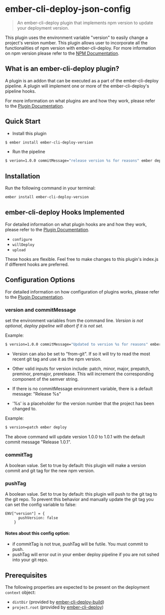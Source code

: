 # ember-cli-deploy-json-config

> An ember-cli-deploy plugin that implements npm version to update your deployment version.


This plugin uses the environment variable "version" to easily change a project's version number.  This plugin allows user to incorporate all the functionalities of npm version with ember-cli-deploy. For more information on npm version please refer to the [NPM Documentation][4].

## What is an ember-cli-deploy plugin?

A plugin is an addon that can be executed as a part of the ember-cli-deploy pipeline. A plugin will implement one or more of the ember-cli-deploy's pipeline hooks.

For more information on what plugins are and how they work, please refer to the [Plugin Documentation][1].

## Quick Start

- Install this plugin

```bash
$ ember install ember-cli-deploy-version
```

- Run the pipeline

```bash
$ verion=1.0.0 commitMessage="release version %s for reasons" ember deploy
```

## Installation
Run the following command in your terminal:

```bash
ember install ember-cli-deploy-version
```

## ember-cli-deploy Hooks Implemented

For detailed information on what plugin hooks are and how they work, please refer to the [Plugin Documentation][1].

- `configure`
- `willDeploy`
- `upload`

These hooks are flexible. Feel free to make changes to this plugin's index.js if different hooks are preferred.

## Configuration Options

For detailed information on how configuration of plugins works, please refer to the [Plugin Documentation][1].

### version and commitMessage

set the environment variables from the command line. *Version is not optional, deploy pipeline will abort if it is not set.*


Example:

```bash
$ version=1.0.0 commitMessage="Updated to version %s for reasons" ember deploy
```

- Version can also be set to "from-git". If so it will try to read the most recent git tag and use it as the npm version.

- Other valid inputs for version include: patch, minor, major, prepatch, preminor, premajor, prerelease. This will increment the corresponding component of the semver string.

- If there is no commitMessage environment variable, there is a default message:  "Release %s"

- '%s' is a placeholder for the version number that the project has been changed to.

Example:

```bash
$ version=patch ember deploy
```

The above command will update version 1.0.0 to 1.0.1 with the default commit message "Release 1.0.1".

### commitTag

A boolean value. Set to true by default: this plugin will make a version commit and git tag for the new npm version.

### pushTag

A boolean value. Set to true by default: this plugin will push to the git tag to the git repo.
To prevent this behavior and manually update the git tag you can set the config variable to false:

```
ENV["version"] = {
      pushVersion: false
    }
```

#### Notes about this config option:

- if commitTag is not true, pushTag will be futile. You must commit to push.
- pushTag will error out in your ember deploy pipeline if you are not sshed into your git repo.


## Prerequisites

The following properties are expected to be present on the deployment `context` object:

- `distDir`                     (provided by [ember-cli-deploy-build][2])
- `project.root`                (provided by [ember-cli-deploy][3])


[1]: http://ember-cli.github.io/ember-cli-deploy/plugins "Plugin Documentation"
[2]: https://github.com/ember-cli-deploy/ember-cli-deploy-build "ember-cli-deploy-build"
[3]: https://github.com/ember-cli/ember-cli-deploy "ember-cli-deploy"
[4]: https://github.com/ember-cli-deploy/ember-cli-deploy-gzip "NPM Documentation"
